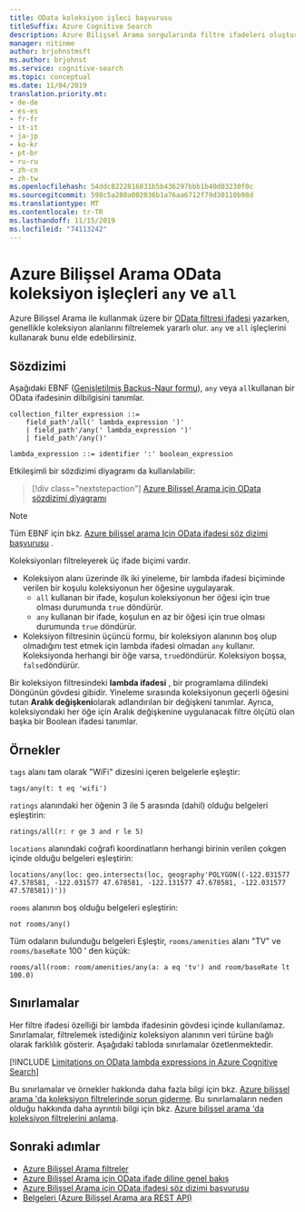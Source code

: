```yaml
---
title: OData koleksiyon işleci başvurusu
titleSuffix: Azure Cognitive Search
description: Azure Bilişsel Arama sorgularında filtre ifadeleri oluştururken, filtre bir koleksiyon veya karmaşık koleksiyon alanı üzerinde olduğunda Lambda ifadelerinde "Any" ve "All" işleçlerini kullanın.
manager: nitinme
author: brjohnstmsft
ms.author: brjohnst
ms.service: cognitive-search
ms.topic: conceptual
ms.date: 11/04/2019
translation.priority.mt:
- de-de
- es-es
- fr-fr
- it-it
- ja-jp
- ko-kr
- pt-br
- ru-ru
- zh-cn
- zh-tw
ms.openlocfilehash: 54ddc8222816831b5b436297bbb1b40d03230f0c
ms.sourcegitcommit: 598c5a280a002036b1a76aa6712f79d30110b98d
ms.translationtype: MT
ms.contentlocale: tr-TR
ms.lasthandoff: 11/15/2019
ms.locfileid: "74113242"
---
```

# <a name="odata-collection-operators-in-azure-cognitive-search---any-and-all"></a>Azure Bilişsel Arama OData koleksiyon işleçleri `any` ve `all`

Azure Bilişsel Arama ile kullanmak üzere bir [OData filtresi ifadesi](query-odata-filter-orderby-syntax.md) yazarken, genellikle koleksiyon alanlarını filtrelemek yararlı olur. `any` ve `all` işleçlerini kullanarak bunu elde edebilirsiniz.

## <a name="syntax"></a>Sözdizimi

Aşağıdaki EBNF ([Genişletilmiş Backus-Naur formu](https://en.wikipedia.org/wiki/Extended_Backus–Naur_form)), `any` veya `all`kullanan bir OData ifadesinin dilbilgisini tanımlar.

<!-- Upload this EBNF using https://bottlecaps.de/rr/ui to create a downloadable railroad diagram. -->

```
collection_filter_expression ::=
    field_path'/all(' lambda_expression ')'
    | field_path'/any(' lambda_expression ')'
    | field_path'/any()'

lambda_expression ::= identifier ':' boolean_expression
```

Etkileşimli bir sözdizimi diyagramı da kullanılabilir:

> [!div class="nextstepaction"]
> [Azure Bilişsel Arama için OData sözdizimi diyagramı](https://azuresearch.github.io/odata-syntax-diagram/#collection_filter_expression)

> [!NOTE]
> Tüm EBNF için bkz. [Azure bilişsel arama Için OData ifadesi söz dizimi başvurusu](search-query-odata-syntax-reference.md) .

Koleksiyonları filtreleyerek üç ifade biçimi vardır.

- Koleksiyon alanı üzerinde ilk iki yineleme, bir lambda ifadesi biçiminde verilen bir koşulu koleksiyonun her öğesine uygulayarak.
  - `all` kullanan bir ifade, koşulun koleksiyonun her öğesi için true olması durumunda `true` döndürür.
  - `any` kullanan bir ifade, koşulun en az bir öğesi için true olması durumunda `true` döndürür.
- Koleksiyon filtresinin üçüncü formu, bir koleksiyon alanının boş olup olmadığını test etmek için lambda ifadesi olmadan `any` kullanır. Koleksiyonda herhangi bir öğe varsa, `true`döndürür. Koleksiyon boşsa, `false`döndürür.

Bir koleksiyon filtresindeki **lambda ifadesi** , bir programlama dilindeki Döngünün gövdesi gibidir. Yineleme sırasında koleksiyonun geçerli öğesini tutan **Aralık değişkeni**olarak adlandırılan bir değişkeni tanımlar. Ayrıca, koleksiyondaki her öğe için Aralık değişkenine uygulanacak filtre ölçütü olan başka bir Boolean ifadesi tanımlar.

## <a name="examples"></a>Örnekler

`tags` alanı tam olarak "WiFi" dizesini içeren belgelerle eşleştir:

    tags/any(t: t eq 'wifi')

`ratings` alanındaki her öğenin 3 ile 5 arasında (dahil) olduğu belgeleri eşleştirin:

    ratings/all(r: r ge 3 and r le 5)

`locations` alanındaki coğrafi koordinatların herhangi birinin verilen çokgen içinde olduğu belgeleri eşleştirin:

    locations/any(loc: geo.intersects(loc, geography'POLYGON((-122.031577 47.578581, -122.031577 47.678581, -122.131577 47.678581, -122.031577 47.578581))'))

`rooms` alanının boş olduğu belgeleri eşleştirin:

    not rooms/any()

Tüm odaların bulunduğu belgeleri Eşleştir, `rooms/amenities` alanı "TV" ve `rooms/baseRate` 100 ' den küçük:

    rooms/all(room: room/amenities/any(a: a eq 'tv') and room/baseRate lt 100.0)

## <a name="limitations"></a>Sınırlamalar

Her filtre ifadesi özelliği bir lambda ifadesinin gövdesi içinde kullanılamaz. Sınırlamalar, filtrelemek istediğiniz koleksiyon alanının veri türüne bağlı olarak farklılık gösterir. Aşağıdaki tabloda sınırlamalar özetlenmektedir.

[!INCLUDE [Limitations on OData lambda expressions in Azure Cognitive Search](../../includes/search-query-odata-lambda-limitations.md)]

Bu sınırlamalar ve örnekler hakkında daha fazla bilgi için bkz. [Azure bilişsel arama 'da koleksiyon filtrelerinde sorun giderme](search-query-troubleshoot-collection-filters.md). Bu sınırlamaların neden olduğu hakkında daha ayrıntılı bilgi için bkz. [Azure bilişsel arama 'da koleksiyon filtrelerini anlama](search-query-understand-collection-filters.md).

## <a name="next-steps"></a>Sonraki adımlar  

- [Azure Bilişsel Arama filtreler](search-filters.md)
- [Azure Bilişsel Arama için OData ifade diline genel bakış](query-odata-filter-orderby-syntax.md)
- [Azure Bilişsel Arama için OData ifadesi söz dizimi başvurusu](search-query-odata-syntax-reference.md)
- [Belgeleri &#40;Azure Bilişsel Arama ara REST API&#41;](https://docs.microsoft.com/rest/api/searchservice/Search-Documents)
